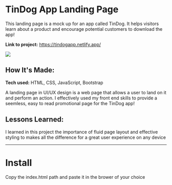# TinDog App Landing Page
This landing page is a mock up for an app called TinDog. It helps visitors learn about a product and encourage potential customers to download the app!

**Link to project:** https://tindogapp.netlify.app/

<img src="https://i.imgur.com/K1KTmx7.gif" width=“400px”>

## How It's Made:

**Tech used:** HTML, CSS, JavaScript, Bootstrap

A landing page in UI/UX design is a web page that allows a user to land on it and perform an action. I effectively used my front end skills to provide a seemless, easy to read promotional page for the TinDog app!

## Lessons Learned:

I learned in this project the importance of fluid page layout and effective styling to makes all the difference for a great user experience on any device


---

# Install

Copy the index.html path and paste it in the brower of your choice 
